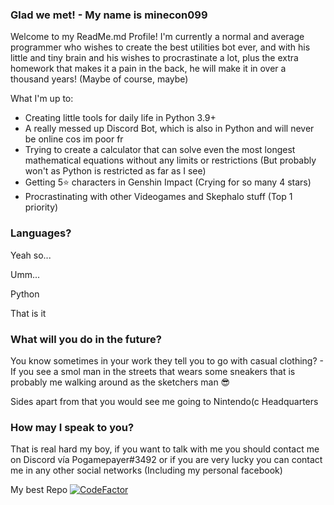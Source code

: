 ### Glad we met! - My name is minecon099
Welcome to my ReadMe.md Profile!
I'm currently a normal and average programmer who wishes to create the best utilities bot ever, and with his little and tiny brain and his wishes to procrastinate a lot, plus the extra homework that makes it a pain in the back, he will make it in over a thousand years! (Maybe of course, maybe)

What I'm up to:
- Creating little tools for daily life in Python 3.9+
- A really messed up Discord Bot, which is also in Python and will never be online cos im poor fr
- Trying to create a calculator that can solve even the most longest mathematical equations without any limits or restrictions (But probably won't as Python is restricted as far as I see)
- Getting 5⭐ characters in Genshin Impact (Crying for so many 4 stars)
- Procrastinating with other Videogames and Skephalo stuff (Top 1 priority)

### Languages?
Yeah so...

Umm...

Python 

That is it

### What will you do in the future?
You know sometimes in your work they tell you to go with casual clothing? - If you see a smol man in the streets that wears some sneakers that is probably me walking around as the sketchers man 😎

Sides apart from that you would see me going to Nintendo(c Headquarters

### How may I speak to you?
That is real hard my boy, if you want to talk with me you should contact me on Discord vía Pogamepayer#3492 or if you are very lucky you can contact me in any other social networks (Including my personal facebook)

My best Repo
[![CodeFactor](https://www.codefactor.io/repository/github/minecon099/simplecalculator/badge)](https://www.codefactor.io/repository/github/minecon099/simplecalculator)
